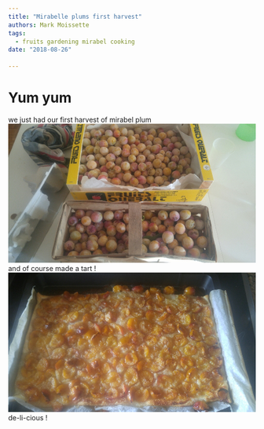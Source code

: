 ```yaml
---
title: "Mirabelle plums first harvest"
authors: Mark Moissette
tags:
  - fruits gardening mirabel cooking
date: "2018-08-26"

---
```




# Yum yum

we just had our first harvest of mirabel plum
![alt text](./mirabelle-plums.jpg "pluuums")
and of course made a tart !
![alt text](./tart.jpg "yuuums")
de-li-cious !